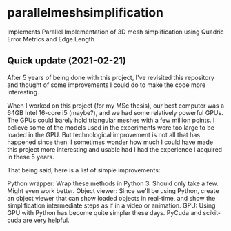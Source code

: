 # parallelmeshsimplification
Implements Parallel Implementation of 3D mesh simplification using Quadric Error Metrics and Edge Length


## Quick update (2021-02-21)

After 5 years of being done with this project, I've revisited this repository and thought of some improvements I could do to make the code more interesting.

When I worked on this project (for my MSc thesis), our best computer was a 64GB Intel 16-core i5 (maybe?), and we had some relatively powerful GPUs. The GPUs could barely hold triangular meshes with a few million points. I believe some of the models used in the experiments were too large to be loaded in the GPU. But technological improvement is not all that has happened since then. I sometimes wonder how much I could have made this project more interesting and usable had I had the experience I acquired in these 5 years.

That being said, here is a list of simple improvements:

Python wrapper: Wrap these methods in Python 3. Should only take a few. Might even work better.
Object viewer: Since we'll be using Python, create an object viewer that can show loaded objects in real-time, and show the simplification intermediate steps as if in a video or animation.
GPU: Using GPU with Python has become quite simpler these days. PyCuda and scikit-cuda are very helpful.
